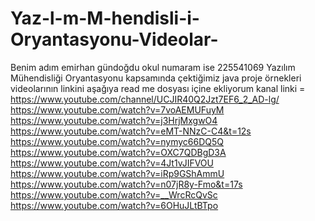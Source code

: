 # Yaz-l-m-M-hendisli-i-Oryantasyonu-Videolar-
Benim adım emirhan gündoğdu okul numaram ise 225541069
Yazılım Mühendisliği Oryantasyonu kapsamında çektiğimiz java proje örnekleri videolarının linkini aşağıya read me dosyası içine ekliyorum 
kanal linki  = https://www.youtube.com/channel/UCJIR40Q2Jzt7EF6_2_AD-lg/
https://www.youtube.com/watch?v=7voAEMUFuyM
https://www.youtube.com/watch?v=j3HrjMxgwO4
https://www.youtube.com/watch?v=eMT-NNzC-C4&t=12s
https://www.youtube.com/watch?v=nymyc66DQ5Q
https://www.youtube.com/watch?v=OXC7QDBgD3A
https://www.youtube.com/watch?v=4Jt1vJIFVOU
https://www.youtube.com/watch?v=iRp9GShAmmU
https://www.youtube.com/watch?v=n07jR8y-Fmo&t=17s
https://www.youtube.com/watch?v=__WrcRcQvSc
https://www.youtube.com/watch?v=6OHuJLtBTpo
